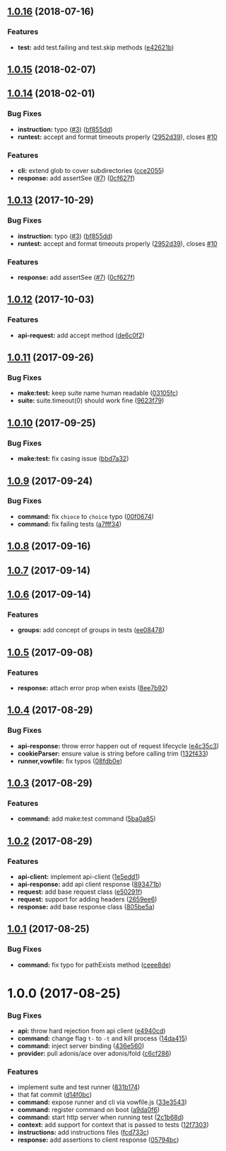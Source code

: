 <a name="1.0.16"></a>
## [1.0.16](https://github.com/adonisjs/adonis-vow/compare/v1.0.15...v1.0.16) (2018-07-16)


### Features

* **test:** add test.failing and test.skip methods ([e42621b](https://github.com/adonisjs/adonis-vow/commit/e42621b))



<a name="1.0.15"></a>
## [1.0.15](https://github.com/adonisjs/adonis-vow/compare/v1.0.14...v1.0.15) (2018-02-07)



<a name="1.0.14"></a>
## [1.0.14](https://github.com/adonisjs/adonis-vow/compare/v1.0.12...v1.0.14) (2018-02-01)


### Bug Fixes

* **instruction:** typo ([#3](https://github.com/adonisjs/adonis-vow/issues/3)) ([bf855dd](https://github.com/adonisjs/adonis-vow/commit/bf855dd))
* **runtest:** accept and format timeouts properly ([2952d39](https://github.com/adonisjs/adonis-vow/commit/2952d39)), closes [#10](https://github.com/adonisjs/adonis-vow/issues/10)


### Features

* **cli:** extend glob to cover subdirectories ([cce2055](https://github.com/adonisjs/adonis-vow/commit/cce2055))
* **response:** add assertSee ([#7](https://github.com/adonisjs/adonis-vow/issues/7)) ([0cf627f](https://github.com/adonisjs/adonis-vow/commit/0cf627f))



<a name="1.0.13"></a>
## [1.0.13](https://github.com/adonisjs/adonis-vow/compare/v1.0.12...v1.0.13) (2017-10-29)


### Bug Fixes

* **instruction:** typo ([#3](https://github.com/adonisjs/adonis-vow/issues/3)) ([bf855dd](https://github.com/adonisjs/adonis-vow/commit/bf855dd))
* **runtest:** accept and format timeouts properly ([2952d39](https://github.com/adonisjs/adonis-vow/commit/2952d39)), closes [#10](https://github.com/adonisjs/adonis-vow/issues/10)


### Features

* **response:** add assertSee ([#7](https://github.com/adonisjs/adonis-vow/issues/7)) ([0cf627f](https://github.com/adonisjs/adonis-vow/commit/0cf627f))



<a name="1.0.12"></a>
## [1.0.12](https://github.com/adonisjs/adonis-vow/compare/v1.0.11...v1.0.12) (2017-10-03)


### Features

* **api-request:** add accept method ([de6c0f2](https://github.com/adonisjs/adonis-vow/commit/de6c0f2))



<a name="1.0.11"></a>
## [1.0.11](https://github.com/adonisjs/adonis-vow/compare/v1.0.10...v1.0.11) (2017-09-26)


### Bug Fixes

* **make:test:** keep suite name human readable ([03105fc](https://github.com/adonisjs/adonis-vow/commit/03105fc))
* **suite:** suite.timeout(0) should work fine ([9623f79](https://github.com/adonisjs/adonis-vow/commit/9623f79))



<a name="1.0.10"></a>
## [1.0.10](https://github.com/adonisjs/adonis-vow/compare/v1.0.9...v1.0.10) (2017-09-25)


### Bug Fixes

* **make:test:** fix casing issue ([bbd7a32](https://github.com/adonisjs/adonis-vow/commit/bbd7a32))



<a name="1.0.9"></a>
## [1.0.9](https://github.com/adonisjs/adonis-vow/compare/v1.0.8...v1.0.9) (2017-09-24)


### Bug Fixes

* **command:** fix `chioce` to `choice` typo ([00f0674](https://github.com/adonisjs/adonis-vow/commit/00f0674))
* **command:** fix failing tests ([a7fff34](https://github.com/adonisjs/adonis-vow/commit/a7fff34))



<a name="1.0.8"></a>
## [1.0.8](https://github.com/adonisjs/adonis-vow/compare/v1.0.7...v1.0.8) (2017-09-16)



<a name="1.0.7"></a>
## [1.0.7](https://github.com/adonisjs/adonis-vow/compare/v1.0.6...v1.0.7) (2017-09-14)



<a name="1.0.6"></a>
## [1.0.6](https://github.com/adonisjs/adonis-vow/compare/v1.0.5...v1.0.6) (2017-09-14)


### Features

* **groups:** add concept of groups in tests ([ee08478](https://github.com/adonisjs/adonis-vow/commit/ee08478))



<a name="1.0.5"></a>
## [1.0.5](https://github.com/adonisjs/adonis-vow/compare/v1.0.4...v1.0.5) (2017-09-08)


### Features

* **response:** attach error prop when exists ([8ee7b92](https://github.com/adonisjs/adonis-vow/commit/8ee7b92))



<a name="1.0.4"></a>
## [1.0.4](https://github.com/adonisjs/adonis-vow/compare/v1.0.3...v1.0.4) (2017-08-29)


### Bug Fixes

* **api-response:** throw error happen out of request lifecycle ([e4c35c3](https://github.com/adonisjs/adonis-vow/commit/e4c35c3))
* **cookieParser:** ensure value is string before calling trim ([132f433](https://github.com/adonisjs/adonis-vow/commit/132f433))
* **runner,vowfile:** fix typos ([08fdb0e](https://github.com/adonisjs/adonis-vow/commit/08fdb0e))



<a name="1.0.3"></a>
## [1.0.3](https://github.com/adonisjs/adonis-vow/compare/v1.0.2...v1.0.3) (2017-08-29)


### Features

* **command:** add make:test command ([5ba0a85](https://github.com/adonisjs/adonis-vow/commit/5ba0a85))



<a name="1.0.2"></a>
## [1.0.2](https://github.com/adonisjs/adonis-vow/compare/v1.0.1...v1.0.2) (2017-08-29)


### Features

* **api-client:** implement api-client ([1e5edd1](https://github.com/adonisjs/adonis-vow/commit/1e5edd1))
* **api-response:** add api client response ([893471b](https://github.com/adonisjs/adonis-vow/commit/893471b))
* **request:** add base request class ([e50291f](https://github.com/adonisjs/adonis-vow/commit/e50291f))
* **request:** support for adding headers ([2659ee6](https://github.com/adonisjs/adonis-vow/commit/2659ee6))
* **response:** add base response class ([805be5a](https://github.com/adonisjs/adonis-vow/commit/805be5a))



<a name="1.0.1"></a>
## [1.0.1](https://github.com/adonisjs/adonis-vow/compare/v1.0.0...v1.0.1) (2017-08-25)


### Bug Fixes

* **command:** fix typo for pathExists method ([ceee8de](https://github.com/adonisjs/adonis-vow/commit/ceee8de))



<a name="1.0.0"></a>
# 1.0.0 (2017-08-25)


### Bug Fixes

* **api:** throw hard rejection from api client ([e4940cd](https://github.com/adonisjs/adonis-vow/commit/e4940cd))
* **command:** change flag `t-` to `-t` and kill process ([14da415](https://github.com/adonisjs/adonis-vow/commit/14da415))
* **command:** inject server binding ([436e560](https://github.com/adonisjs/adonis-vow/commit/436e560))
* **provider:** pull adonis/ace over adonis/fold ([c6cf286](https://github.com/adonisjs/adonis-vow/commit/c6cf286))


### Features

* implement suite and test runner ([831b174](https://github.com/adonisjs/adonis-vow/commit/831b174))
* that fat commit ([d14f0bc](https://github.com/adonisjs/adonis-vow/commit/d14f0bc))
* **command:** expose runner and cli via vowfile.js ([33e3543](https://github.com/adonisjs/adonis-vow/commit/33e3543))
* **command:** register command on boot ([a9da0f6](https://github.com/adonisjs/adonis-vow/commit/a9da0f6))
* **command:** start http server when running test ([2c1b68d](https://github.com/adonisjs/adonis-vow/commit/2c1b68d))
* **context:** add support for context that is passed to tests ([12f7303](https://github.com/adonisjs/adonis-vow/commit/12f7303))
* **instructions:** add instructions files ([fcd733c](https://github.com/adonisjs/adonis-vow/commit/fcd733c))
* **response:** add assertions to client response ([05794bc](https://github.com/adonisjs/adonis-vow/commit/05794bc))



